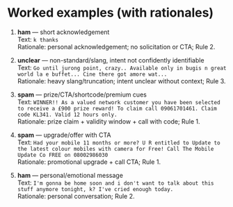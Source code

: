 # Worked examples (with rationales)

1) **ham** — short acknowledgement  
   Text: `k thanks`  
   Rationale: personal acknowledgement; no solicitation or CTA; Rule 2.

2) **unclear** — non-standard/slang, intent not confidently identifiable  
   Text: `Go until jurong point, crazy.. Available only in bugis n great world la e buffet... Cine there got amore wat...`  
   Rationale: heavy slang/truncation; intent unclear without context; Rule 3.

3) **spam** — prize/CTA/shortcode/premium cues  
   Text: `WINNER!! As a valued network customer you have been selected to receive a £900 prize reward! To claim call 09061701461. Claim code KL341. Valid 12 hours only.`  
   Rationale: prize claim + validity window + call with code; Rule 1.

4) **spam** — upgrade/offer with CTA  
   Text: `Had your mobile 11 months or more? U R entitled to Update to the latest colour mobiles with camera for Free! Call The Mobile Update Co FREE on 08002986030`  
   Rationale: promotional upgrade + call CTA; Rule 1.

5) **ham** — personal/emotional message  
   Text: `I'm gonna be home soon and i don't want to talk about this stuff anymore tonight, k? I've cried enough today.`  
   Rationale: personal conversation; Rule 2.
